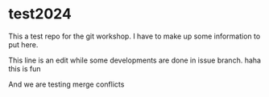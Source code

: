 # test2024
This a test repo for the git workshop. I have to make up some information to put here.

This line is an edit while some developments are done in issue branch. haha this is fun

And we are testing merge conflicts
